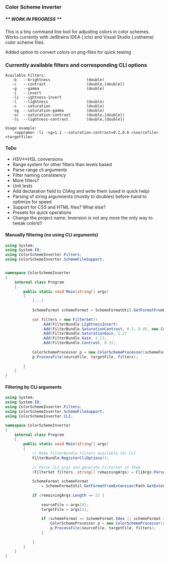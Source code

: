 ### Color Scheme Inverter

##### ** WORK IN PROGRESS **

This is a tiny command line tool for adjusting colors in color schemes.
Works currently with JetBrains IDEA (.icls) and Visual Studio (.vstheme) color scheme files.

Added option to convert colors on png-files for quick testing


### Currently available filters and corresponding CLI options
```
Available Filters:
   -b   --brightness                (double)
   -c   --contrast                  (double,[double])
   -g   --gamma                     (double)
   -i   --invert
   -li  --ightness-invert
   -l   --lightness                 (double)
   -s   --saturation                (double)
   -sg  --saturation-gamma          (double)
   -sc  --saturation-contrast       (double,[double])
   -lc  --lightness-contrast        (double,[double])
   
Usage example:
    <appname> -li -sg=1.1 --saturation-contrast=0.2,0.6 <sourcefile> <targetfile>
```


#### ToDo

+ HSV<->HSL conversions
+ Range system for other filters than levels based
+ Parse range cli arguments
+ Filter naming consistency
+ More filters?
+ Unit tests
+ Add declaration field to CliArg and write them (used in quick help)
+ Parsing of string argumnents (mostly to doubles) before-hand to optimize for speed
+ Support for CSS and HTML files? What else?
+ Presets for quick operations
+ Change the project name. Inversion is not any more the only way to tweak colors!!


#### Manually filtering (no using CLI arguments)

```c#
using System;
using System.IO;
using ColorSchemeInverter.Filters;
using ColorSchemeInverter.SchemeFileSupport;


namespace ColorSchemeInverter
{
    internal class Program
    {
        public static void Main(string[] args)
        {    
            [...]
    
            SchemeFormat schemeFormat = SchemeFormatUtil.GetFormatFromExtension(Path.GetExtension(sourceFileName));
            
            var filters = new FilterSet()
                .Add(FilterBundle.LightnessInvert)
                .Add(FilterBundle.SaturationContrast, 0.3, 0.45, new ColorRange().Lightness(0.3, 1).Blue(0,0.5))
                .Add(FilterBundle.SaturationGain, 1.2)
                .Add(FilterBundle.Gain, 1.1);
                .Add(FilterBundle.Contrast, 0.3);
            
            ColorSchemeProcessor p = new ColorSchemeProcessor(schemeFormat);
            p.ProcessFile(sourceFile, targetFile, filters);
            
        }
    }
}
```

#### Filtering by CLI arguments

```c#
using System;
using System.IO;
using ColorSchemeInverter.Filters;
using ColorSchemeInverter.SchemeFileSupport;
using ColorSchemeInverter.CLI;

namespace ColorSchemeInverter
{
    internal class Program
    {
        public static void Main(string[] args)
        {
            // Make FilterBundle filters available for CLI
            FilterBundle.RegisterCliOptions();
            
            // Parse CLI args and generate FilterSet of them
            (FilterSet filters, string[] remainingArgs) = CliArgs.ParseFilterArgs(args);
            
            SchemeFormat schemeFormat 
                = SchemeFormatUtil.GetFormatFromExtension(Path.GetExtension(sourceFileName));
            
            if (remainingArgs.Length == 2) {
            
                sourceFile = args[0];
                targetFile = args[1];
                
                if (schemeFormat == SchemeFormat.Idea || schemeFormat == SchemeFormat.VisualStudio) {
                    ColorSchemeProcessor p = new ColorSchemeProcessor(schemeFormat);
                    p.ProcessFile(sourceFile, targetFile, filters);
                }
                
            }        
        }
    }
}
```